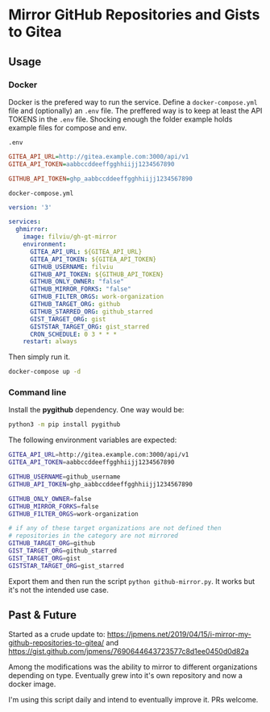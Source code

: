 # Mirror GitHub Repositories and Gists to Gitea

## Usage

### Docker

Docker is the prefered way to run the service. Define a `docker-compose.yml` file and (optionally) an `.env` file. The preffered way is to keep at least the API TOKENS in the `.env` file. Shocking enough the folder example holds example files for compose and env.

`.env`

```ini
GITEA_API_URL=http://gitea.example.com:3000/api/v1
GITEA_API_TOKEN=aabbccddeeffgghhiijj1234567890

GITHUB_API_TOKEN=ghp_aabbccddeeffgghhiijj1234567890
```

`docker-compose.yml`
```yaml
version: '3'

services:
  ghmirror:
    image: filviu/gh-gt-mirror
    environment:
      GITEA_API_URL: ${GITEA_API_URL}
      GITEA_API_TOKEN: ${GITEA_API_TOKEN}
      GITHUB_USERNAME: filviu
      GITHUB_API_TOKEN: ${GITHUB_API_TOKEN}
      GITHUB_ONLY_OWNER: "false"
      GITHUB_MIRROR_FORKS: "false"
      GITHUB_FILTER_ORGS: work-organization
      GITHUB_TARGET_ORG: github
      GITHUB_STARRED_ORG: github_starred
      GIST_TARGET_ORG: gist
      GISTSTAR_TARGET_ORG: gist_starred
      CRON_SCHEDULE: 0 3 * * *
    restart: always

```

Then simply run it.

```bash
docker-compose up -d
```

### Command line

Install the **pygithub** dependency. One way would be:

```bash
python3 -m pip install pygithub
```

The following environment variables are expected:

```bash
GITEA_API_URL=http://gitea.example.com:3000/api/v1
GITEA_API_TOKEN=aabbccddeeffgghhiijj1234567890

GITHUB_USERNAME=github_username
GITHUB_API_TOKEN=ghp_aabbccddeeffgghhiijj1234567890

GITHUB_ONLY_OWNER=false
GITHUB_MIRROR_FORKS=false
GITHUB_FILTER_ORGS=work-organization

# if any of these target organizations are not defined then
# repositories in the category are not mirrored
GITHUB_TARGET_ORG=github
GIST_TARGET_ORG=github_starred
GIST_TARGET_ORG=gist
GISTSTAR_TARGET_ORG=gist_starred
```

Export them and then run the script `python github-mirror.py`. It works but it's not the intended use case.

## Past & Future

Started as a crude update to: https://jpmens.net/2019/04/15/i-mirror-my-github-repositories-to-gitea/ and https://gist.github.com/jpmens/7690644643723577c8d1ee0450d0d82a

Among the modifications was the ability to mirror to different organizations depending on type. Eventually grew into it's own repository and now a docker image.

I'm using this script daily and intend to eventually improve it. PRs welcome.
